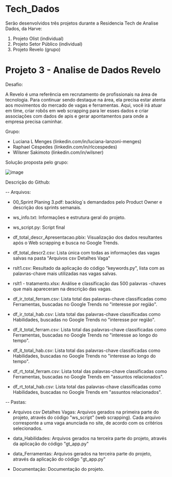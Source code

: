 # Tech_Dados
Serão desenvolvidos três projetos durante a Residencia Tech de Analise Dados, da Harve:

1. Projeto Olist (individual)
2. Projeto Setor Público (individual)
3. Projeto Revelo (grupo)


# Projeto 3 - Analise de Dados Revelo

Desafio:

A Revelo é uma referência em recrutamento de profissionais na área de tecnologia. 
Para continuar sendo destaque na área, ela precisa estar atenta aos movimentos do mercado de vagas e ferramentas. 
Aqui, você irá atuar em time, criar robôs em web scrapping para ler esses dados e criar associações com dados de apis e gerar apontamentos para onde a empresa precisa caminhar.

Grupo:

* Luciana L Menges (linkedin.com/in/luciana-lanzoni-menges) 
* Raphael Céspedes (linkedin.com/in/rlccespedes)
* Wilsner Sakimoto (linkedin.com/in/wilsner) 

Solução proposta pelo grupo:

![image](https://user-images.githubusercontent.com/78648122/217348263-54218f42-c990-46c9-a10f-82fb628b56bc.png)


Descrição do Github:

-- Arquivos:
* 00_Sprint Planing 3.pdf: backlog´s demandados pelo Product Owner e descrição dos sprints semanais.
* ws_info.txt: Informações e estrutura geral do projeto.
* ws_script.py: Script final
* df_total_descr_Apresentacao.pbix: Visualização dos dados resultantes após o Web scrapping e busca no Google Trends.

* df_total_descr2.csv: Lista única com todas as informações das vagas salvas na pasta "Arquivos csv Detalhes Vaga"
* rslt1.csv: Resultado da aplicação do código "keywords.py", lista com as palavras-chave mais utilizadas nas vagas salvas.
* rslt1 - tratamento.xlsx: Análise e classificação das 500 palavras -chaves que mais apareceram na descrição das vagas.

* df_ir_total_ferram.csv: Lista total das palavras-chave classificadas como Ferramentas, buscadas no Google Trends no "interesse por região".
* df_ir_total_hab.csv: Lista total das palavras-chave classificadas como Habilidades, buscadas no Google Trends no "interesse por região".
* df_it_total_ferram.csv: Lista total das palavras-chave classificadas como Ferramentas, buscadas no Google Trends no "interesse ao longo do tempo".
* df_it_total_hab.csv: Lista total das palavras-chave classificadas como Habilidades, buscadas no Google Trends no "interesse ao longo do tempo".
* df_rt_total_ferram.csv: Lista total das palavras-chave classificadas como Ferramentas, buscadas no Google Trends em "assuntos relacionados".
* df_rt_total_hab.csv: Lista total das palavras-chave classificadas como Habilidades, buscadas no Google Trends em "assuntos relacionados".
 
-- Pastas:
* Arquivos csv Detalhes Vagas: Arquivos gerados na primeira parte do projeto, através do código "ws_script" (web scrapping). Cada arquivo corresponte a uma vaga anunciada no site, de acordo com os critérios selecionados.

* data_Habilidades: Arquivos gerados na terceira parte do projeto, através da aplicação do código "gt_app.py"
* data_Ferramentas: Arquivos gerados na terceira parte do projeto, através da aplicação do código "gt_app.py"

* Documentação: Documentação do projeto.
